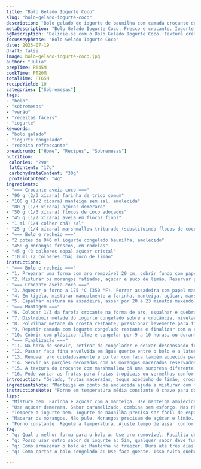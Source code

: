 ```yaml
---
title: "Bolo Gelado Iogurte Coco"
slug: "bolo-gelado-iogurte-coco"
description: "Bolo gelado de iogurte de baunilha com camada crocante de aveia e coco. Mistura de sabores frescos com toque cítrico das frutas maceradas. Textura cremosa e crocante que contrasta. Uso de ingredientes não comuns, como aveia rápida e coco em filamentos adoçado. Conserva-se no freezer e é servido com frutas frescas processadas simples. Delicado e prático, fácil de montar em forma de aro. Um jogo de camadas que respeita proporções diferentes. Tempo de congelamento ajustado para consistência ideal. Receita adaptada para sabor mais leve e ingredientes alternativos como açúcar demerara e marshmallow triturado para toque surpreendente."
metaDescription: "Bolo Gelado Iogurte Coco. Fresco e crocante. Iogurte de baunilha com morangos. Experiência de textura única. Ideal para dias quentes."
ogDescription: "Delicie-se com o Bolo Gelado Iogurte Coco. Textura cremosa com crocante de aveia. Perfeito para refrescar sua sobremesa."
focusKeyphrase: "Bolo Gelado Iogurte Coco"
date: 2025-07-19
draft: false
image: bolo-gelado-iogurte-coco.jpg
author: "Julia"
prepTime: PT45M
cookTime: PT20M
totalTime: PT65M
recipeYield: 10
categories: ["Sobremesas"]
tags:
- "bolo"
- "sobremesas"
- "verão"
- "receitas fáceis"
- "iogurte"
keywords:
- "bolo gelado"
- "iogurte congelado"
- "receita refrescante"
breadcrumb: ["Home", "Recipes", "Sobremesas"]
nutrition: 
 calories: "290"
 fatContent: "17g"
 carbohydrateContent: "30g"
 proteinContent: "4g"
ingredients:
- "=== Crocante aveia-coco ==="
- "90 g (2/3 xícara) farinha de trigo comum"
- "100 g (1/2 xícara) manteiga sem sal, amolecida"
- "80 g (1/3 xícara) açúcar demerara"
- "50 g (1/3 xícara) flocos de coco adoçados"
- "45 g (1/2 xícara) aveia em flocos finos"
- "1 ml (1/4 colher chá) sal"
- "25 g (1/4 xícara) marshmallow triturado (substituindo flocos de coco)"
- "=== Bolo e recheio ==="
- "2 potes de 946 ml iogurte congelado baunilha, amolecido"
- "450 g morangos frescos, em rodelas"
- "45 g (3 colheres sopa) açúcar cristal"
- "10 ml (2 colheres chá) suco de limão"
instructions:
- "=== Bolo e recheio ==="
- "1. Preparar uma forma com aro removível 20 cm, cobrir fundo com papel manteiga."
- "2. Misturar os morangos fatiados, açúcar e suco de limão. Reservar para macerar aproximadamente 20 minutos."
- "=== Crocante aveia-coco ==="
- "3. Aquecer o forno a 175 °C (350 °F). Forrar assadeira com papel manteiga ou tapete de silicone."
- "4. Em tigela, misturar manualmente a farinha, manteiga, açúcar, marshmallow triturado, aveia, flocos de coco e sal até a massa ficar úmida, pedaços irregulares. Apertar um pouco para formar grupos."
- "5. Espalhar mistura na assadeira, assar por 20 a 23 minutos mexendo na metade do tempo para dourar de maneira uniforme. Retirar e deixar esfriar cerca de 25 minutos."
- "=== Montagem ==="
- "6. Colocar 1/3 da farofa crocante na forma de aro, espalhar e quebrar pedaços grandes para fazer uma camada uniforme."
- "7. Distribuir metade do iogurte congelado sobre a crocância, nivelar com colher pressionando suavemente."
- "8. Polvilhar metade da crosta restante, pressionar levemente para firmar a camada."
- "9. Repetir camada com iogurte congelado restante e finalizar com a crosta crocante por cima, pressionando para compactar."
- "10. Cobrir com plástico filme e congelar por 9 a 10 horas, ou durante a noite para firmar totalmente."
- "=== Finalização ==="
- "11. Na hora de servir, retirar do congelador e deixar descansando fora por 15 minutos."
- "12. Passar faca fina envolvida em água quente entre o bolo e a lateral da forma para soltar."
- "13. Remover aro cuidadosamente e cortar com faca também aquecida para facilitar fatias limpas."
- "14. Servir as porções decoradas com as morangos macerados reservados."
- "15. A textura do crocante com marshmallow dá uma surpresa diferente na crocância, quebrando o doce convencional."
- "16. Pode variar as frutas para frutas tropicais ou vermelhas conforme preferência, respeitando o descanso para maceração."
introduction: "Gelado, frutas maceradas, toque azedinho do limão, crocante com aveia e coco doce. Marshmallow para quebrar padrão esperado. Camadas que mostram jogo de texturas e temperaturas. Bem diferente do tradicional. Usa iogurte congelado ao invés de sorvete pesado, deixando mais leve e fácil de manusear. Fácil desmontar, só tirar aro e cortar com faca em água quente, truque para não quebrar as fatias. Pode variar frutas, coco e até aveia, adaptei para o que tem por aqui, usando açúcar menos refinado e marshmallow triturado para inovar com crocância. Leve, fresco, ideal para dias quentes ou para finalizar refeições com algo doce e gelado ao mesmo tempo. O tempo do crocante no forno e do descanso varia pra deixar dourar certo, igual feito careta em casa mas garantindo textura crocante boa. É uma proposta simples com pequenas diferenças no preparo."
ingredientsNote: "Manteiga em ponto de amolecida ajuda a misturar com farinha e açúcar sem derreter, segurança para crocante ficar em pedaços. Use açúcar demerara para sabor mais caramelizado, funciona bem com o marshmallow triturado que traz uma crocância não usual, mas cuidado pra não misturar demais e derreter os pedacinhos. O iogurte de baunilha deve estar bem amolecido para espalhar fácil, ajuda a compactar camadas. Os morangos precisam ser frescos e maduros para liberar suco com o açúcar e limão, maceração após fatiar é importante para textura no final. Limão fresco, nada de suco engarrafado, equilíbrio ácido para não sobressair demais nem ficar muito doce. O uso da aveia em flocos finos garante crocância equilibrada, não fibrosa demais. A substituição de ingredientes foi pensada pra dar contraste: coco tradicional e marshmallow inusitado, ponto a favor para experimentar com ingredientes locais variados. Tamanho do aro tradicional 20 cm, evita camadas muito altas e proporciona corte fácil."
instructionsNote: "Forno em temperatura média constante é chave para dourar o crocante sem queimar. Mexer no meio do tempo deixa os pedaços uniformemente torrados para crocância perfeita. Esperar esfriar completamente antes de montar evita que iogurte derreta e interfira na textura. Aperte camadas no aro para consolidar e evitar entrada de ar, isso ajuda na consistência final ao congelar. Congelamento longo garante que o bolo fique firme, sedoso por dentro e crocante por fora. A folga de 15 minutos ao retirar do freezer suaviza a textura, facilitando o corte e o sabor fica mais perceptível. Tesoura para picar marshmallow pode ser usada para cortar pedacinhos pequenos, não deve virar pasta. Usar faca quente para fatiar evita que o gelo triture o bolo ao cortar, garante fatia bonita. As frutas maceradas ficam como acompanhamento, não afetam estrutura, justas no doce-azedo do resto. O método permite variações com frutas e ingredientes sazonais, ajuste tempo do forno conforme o tamanho do pedaço crocante que fizer. Fácil de armazenar, durar até 3 dias congelado mantendo textura."
tips:
- "Misture bem. Farinha e açúcar com a manteiga. Use manteiga amolecida. Isso ajuda a não derreter. Amasse até formar pedaços. Repita, não misture demais. Cuidado com a aveia."
- "Use açúcar demerara. Sabor caramelizado, combina sem esforço. Mas não misture demais com marshmallow. Deixe os pedacinhos crocantes na massa. A textura é o que conta. Varie conforme disponível."
- "Tempere o iogurte bem. Iogurte de baunilha precisa ser fácil de espalhar. Deixe amolecer bem antes de usar. Camadas firmes. Se não, tudo derrete. A compactação é necessária."
- "Macerar os morangos. Não pule. Morangos precisam de açúcar e limão. Libere sucos. Mescla doce e azedo. O contraste melhora sabor. Aguarde uns 20 minutos, é essencial."
- "Forno constante. Regule a temperatura. Ajuste tempo de assar conforme o crocante que faz. Não queime. E resfriar bem o crocante antes de montar. A textura é chave."
faq:
- "q: Qual a melhor forma para o bolo a: Use aro removível. Facilita desenformar. Papel manteiga ou silicone ajuda. Esquecer isso pode complicar. Amasse tudo corretamente."
- "q: Posso usar outro sabor de iogurte a: Sim, qualquer sabor deve funcionar. Mas a baunilha combina melhor. Outras frutas também podem ser trocadas. Experimente com o que tiver."
- "q: Como armazenar o bolo a: Mantenha no freezer. Dura até três dias fácil. Embale bem para evitar gelo. Não deixe no fundo. Isso pode arruinar o sabor. Limão e açúcar são ótimos."
- "q: Como cortar o bolo congelado a: Use faca quente. Isso evita quebrar. Água quente ajuda a derreter a lâmina. Isso garante fatias limpas. As frutas são para acompanhamento."

---
```

